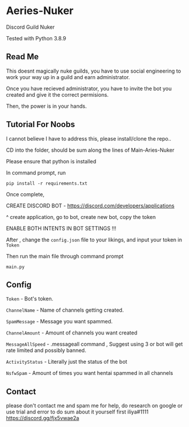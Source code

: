 # Aeries-Nuker
Discord Guild Nuker

Tested with Python 3.8.9

## Read Me

This doesnt magically nuke guilds, you have to use social engineering to work your way up in a guild and earn administrator.

Once you have recieved administrator, you have to invite the bot you created and give it the correct permisions.

Then, the power is in your hands.

## Tutorial For Noobs

I cannot believe I have to address this, please install/clone the repo..

CD into the folder, should be sum along the lines of Main-Aries-Nuker

Please ensure that python is installed

In command prompt, run

`pip install -r requirements.txt`

Once complete,

CREATE DISCORD BOT - https://discord.com/developers/applications

^ create application, go to bot, create new bot, copy the token

ENABLE BOTH INTENTS IN BOT SETTINGS !!!

After , change the `config.json` file to your likings, and input your token in `Token`

Then run the main file through command prompt

`main.py`

## Config
`Token` - Bot's token.

`ChannelName` - Name of channels getting created.

`SpamMessage` - Message you want spammed.

`ChannelAmount` - Amount of channels you want created

`MessageAllSpeed` - .messageall command , Suggest using 3 or bot will get rate limited and possibly banned.

`ActivityStatus` - Literally just the status of the bot

`NsfwSpam` - Amount of times you want hentai spammed in all channels

## Contact
please don't contact me and spam me for help, 
do research on google or use trial and error to do sum about it yourself first
iliya#1111
https://discord.gg/fjx5vwae2a
